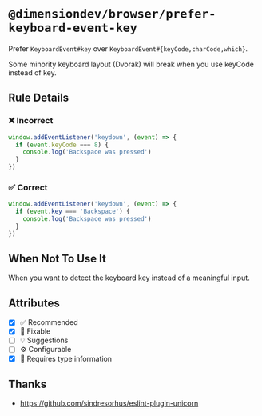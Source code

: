 <!-- begin title -->

# `@dimensiondev/browser/prefer-keyboard-event-key`

Prefer `KeyboardEvent#key` over `KeyboardEvent#{keyCode,charCode,which}`.

Some minority keyboard layout (Dvorak) will break when you use keyCode instead of key.

<!-- end title -->

## Rule Details

### :x: Incorrect

```ts
window.addEventListener('keydown', (event) => {
  if (event.keyCode === 8) {
    console.log('Backspace was pressed')
  }
})
```

### :white_check_mark: Correct

```ts
window.addEventListener('keydown', (event) => {
  if (event.key === 'Backspace') {
    console.log('Backspace was pressed')
  }
})
```

## When Not To Use It

When you want to detect the keyboard key instead of a meaningful input.

## Attributes

<!-- begin attributes -->

- [x] :white_check_mark: Recommended
- [x] :wrench: Fixable
- [ ] :bulb: Suggestions
- [ ] :gear: Configurable
- [x] :thought_balloon: Requires type information

<!-- end attributes -->

## Thanks

- <https://github.com/sindresorhus/eslint-plugin-unicorn>
